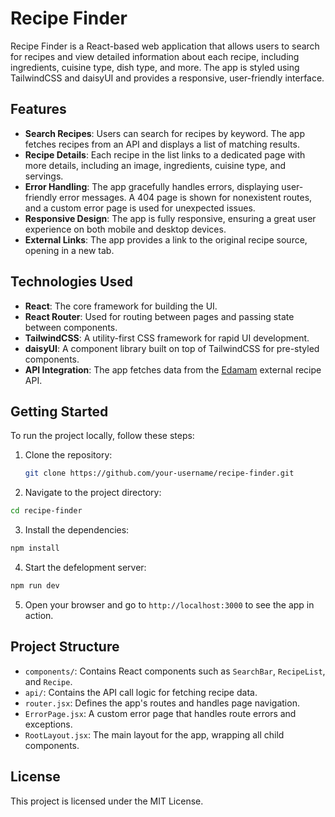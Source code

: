 # Recipe Finder

Recipe Finder is a React-based web application that allows users to search for recipes and view detailed information about each recipe, including ingredients, cuisine type, dish type, and more. The app is styled using TailwindCSS and daisyUI and provides a responsive, user-friendly interface.

## Features

- **Search Recipes**: Users can search for recipes by keyword. The app fetches recipes from an API and displays a list of matching results.
- **Recipe Details**: Each recipe in the list links to a dedicated page with more details, including an image, ingredients, cuisine type, and servings.
- **Error Handling**: The app gracefully handles errors, displaying user-friendly error messages. A 404 page is shown for nonexistent routes, and a custom error page is used for unexpected issues.
- **Responsive Design**: The app is fully responsive, ensuring a great user experience on both mobile and desktop devices.
- **External Links**: The app provides a link to the original recipe source, opening in a new tab.

## Technologies Used

- **React**: The core framework for building the UI.
- **React Router**: Used for routing between pages and passing state between components.
- **TailwindCSS**: A utility-first CSS framework for rapid UI development.
- **daisyUI**: A component library built on top of TailwindCSS for pre-styled components.
- **API Integration**: The app fetches data from the [Edamam](https://edamam.com) external recipe API.

## Getting Started

To run the project locally, follow these steps:

1. Clone the repository:

   ```bash
   git clone https://github.com/your-username/recipe-finder.git
   ```

2. Navigate to the project directory:

```bash
cd recipe-finder
```

3. Install the dependencies:

```bash
npm install
```

4. Start the defelopment server:

```bash
npm run dev
```

5. Open your browser and go to `http://localhost:3000` to see the app in action.

## Project Structure

- `components/`: Contains React components such as `SearchBar`, `RecipeList`, and `Recipe`.
- `api/`: Contains the API call logic for fetching recipe data.
- `router.jsx`: Defines the app's routes and handles page navigation.
- `ErrorPage.jsx`: A custom error page that handles route errors and exceptions.
- `RootLayout.jsx`: The main layout for the app, wrapping all child components.

## License

This project is licensed under the MIT License.
